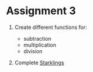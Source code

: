 # Assignment 3
1. Create different functions for:
    - subtraction
    - multiplication
    - division

2. Complete [Starklings](https://starklings.app/)
